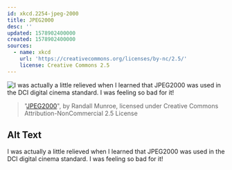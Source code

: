 ```yaml
---
id: xkcd.2254-jpeg-2000
title: JPEG2000
desc: ''
updated: 1578902400000
created: 1578902400000
sources:
  - name: xkcd
    url: 'https://creativecommons.org/licenses/by-nc/2.5/'
    license: Creative Commons 2.5
---
```

![I was actually a little relieved when I learned that JPEG2000 was used in the DCI digital cinema standard. I was feeling so bad for it!](https://imgs.xkcd.com/comics/jpeg2000.png)
> "[JPEG2000](https://xkcd.com/2254/)", by Randall Munroe, licensed under Creative Commons Attribution-NonCommercial 2.5 License

## Alt Text
I was actually a little relieved when I learned that JPEG2000 was used in the DCI digital cinema standard. I was feeling so bad for it!
